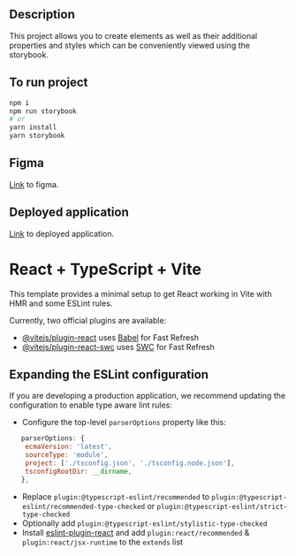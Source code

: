 ## Description

This project allows you to create elements as well as their additional properties and styles which can be conveniently viewed using the storybook.

## To run project

```bash
npm i
npm run storybook
# or
yarn install
yarn storybook
```

## Figma

[Link](<https://www.figma.com/file/myGz1Yg0wvppvxm6PsU8T7/%F0%9F%93%99-Component-library-(Community)?node-id=3050%3A0&mode=dev>) to figma.

## Deployed application

[Link](https://maksymholovatyidev.github.io/ui-kit/?path=/docs/configure-your-project--docs) to deployed application.

# React + TypeScript + Vite

This template provides a minimal setup to get React working in Vite with HMR and some ESLint rules.

Currently, two official plugins are available:

- [@vitejs/plugin-react](https://github.com/vitejs/vite-plugin-react/blob/main/packages/plugin-react/README.md) uses [Babel](https://babeljs.io/) for Fast Refresh
- [@vitejs/plugin-react-swc](https://github.com/vitejs/vite-plugin-react-swc) uses [SWC](https://swc.rs/) for Fast Refresh

## Expanding the ESLint configuration

If you are developing a production application, we recommend updating the configuration to enable type aware lint rules:

- Configure the top-level `parserOptions` property like this:

```js
   parserOptions: {
    ecmaVersion: 'latest',
    sourceType: 'module',
    project: ['./tsconfig.json', './tsconfig.node.json'],
    tsconfigRootDir: __dirname,
   },
```

- Replace `plugin:@typescript-eslint/recommended` to `plugin:@typescript-eslint/recommended-type-checked` or `plugin:@typescript-eslint/strict-type-checked`
- Optionally add `plugin:@typescript-eslint/stylistic-type-checked`
- Install [eslint-plugin-react](https://github.com/jsx-eslint/eslint-plugin-react) and add `plugin:react/recommended` & `plugin:react/jsx-runtime` to the `extends` list
